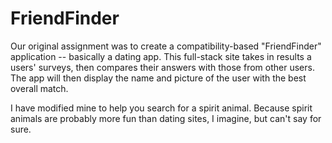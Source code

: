 # FriendFinder

Our original assignment was to create a compatibility-based "FriendFinder" application -- basically a dating app. This full-stack site takes in results a users' surveys, then compares their answers with those from other users. The app will then display the name and picture of the user with the best overall match.

I have modified mine to help you search for a spirit animal. Because spirit animals are probably more fun than dating sites, I imagine, but can't say for sure.
